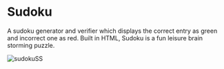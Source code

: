 # Sudoku
A sudoku generator and verifier which displays the correct entry as green and incorrect one as red. Built in HTML, Sudoku is a fun leisure brain storming puzzle.

![sudokuSS](https://github.com/ANUSHKKA-DHAMIJA/Sudoku-Generator/assets/108456134/d0ebaa2f-0f72-4278-97bd-fdb611d283a1)

